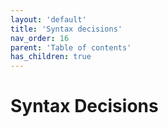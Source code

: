 ```yaml
---
layout: 'default'
title: 'Syntax decisions'
nav_order: 16
parent: 'Table of contents'
has_children: true
---
```


# Syntax Decisions
